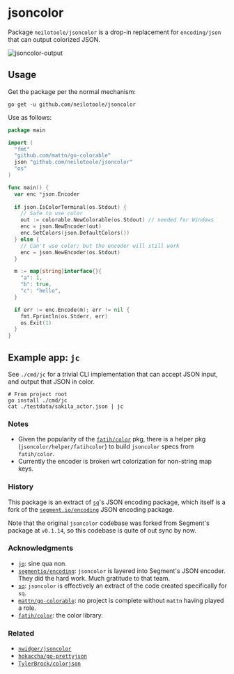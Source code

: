 # jsoncolor

Package `neilotoole/jsoncolor` is a drop-in replacement for `encoding/json`
that can output colorized JSON.

![jsoncolor-output](https://github.com/neilotoole/jsoncolor/wiki/images/jsoncolor-example-output.png)

## Usage

Get the package per the normal mechanism:

```shell
go get -u github.com/neilotoole/jsoncolor
```

Use as follows:

```go
package main

import (
  "fmt"
  "github.com/mattn/go-colorable"
  json "github.com/neilotoole/jsoncolor"
  "os"
)

func main() {
  var enc *json.Encoder
  
  if json.IsColorTerminal(os.Stdout) {
    // Safe to use color
    out := colorable.NewColorable(os.Stdout) // needed for Windows
    enc = json.NewEncoder(out)
    enc.SetColors(json.DefaultColors())
  } else {
    // Can't use color; but the encoder will still work
    enc = json.NewEncoder(os.Stdout)
  }

  m := map[string]interface{}{
    "a": 1,
    "b": true,
    "c": "hello",
  }

  if err := enc.Encode(m); err != nil {
    fmt.Fprintln(os.Stderr, err)
    os.Exit(1)
  }
}
```


## Example app: `jc`

See `./cmd/jc` for a trivial CLI implementation that can accept JSON input,
and output that JSON in color.

```shell
# From project root
go install ./cmd/jc
cat ./testdata/sakila_actor.json | jc
```

### Notes

- Given the popularity of the [`fatih/color`](https://github.com/fatih/color) pkg, there is
  a helper pkg (`jsoncolor/helper/fatihcolor`) to build `jsoncolor` specs
  from `fatih/color`.
- Currently the encoder is broken wrt colorization for non-string map keys.


### History

This package is an extract of [`sq`](https://github.com/neilotoole/sq)'s JSON encoding
package, which itself is a fork of the [`segment.io/encoding`](https://github.com/segmentio/encoding) JSON
encoding package.

Note that the original `jsoncolor` codebase was forked from Segment's package at `v0.1.14`, so
this codebase is quite of out sync by now.

### Acknowledgments

- [`jq`](https://stedolan.github.io/jq/): sine qua non.
- [`segmentio/encoding`](https://github.com/segmentio/encoding): `jsoncolor` is layered into Segment's JSON encoder. They did the hard work. Much gratitude to that team.
- [`sq`](https://github.com/neilotoole/sq): `jsoncolor` is effectively an extract of the code created specifically for `sq`.
- [`mattn/go-colorable`](https://github.com/mattn/go-colorable): no project is complete without `mattn` having played a role.
- [`fatih/color`](https://github.com/fatih/color): the color library.

### Related

- [`nwidger/jsoncolor`](https://github.com/nwidger/jsoncolor)
- [`hokaccha/go-prettyjson`](https://github.com/hokaccha/go-prettyjson)
- [`TylerBrock/colorjson`](https://github.com/TylerBrock/colorjson)


